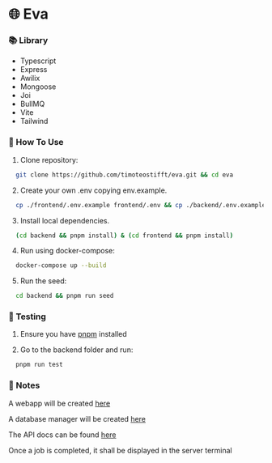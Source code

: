 # 🌐 Eva

### 📚 Library

- Typescript
- Express
- Awilix
- Mongoose
- Joi
- BullMQ
- Vite
- Tailwind

### 🚀 How To Use

1. Clone repository:

```bash
  git clone https://github.com/timoteostifft/eva.git && cd eva
```

2. Create your own .env copying env.example.

```bash
  cp ./frontend/.env.example frontend/.env && cp ./backend/.env.example backend/.env
```

3. Install local dependencies.

```bash
  (cd backend && pnpm install) & (cd frontend && pnpm install)
```

4. Run using docker-compose:

```bash
  docker-compose up --build
```

5. Run the seed:

```bash
  cd backend && pnpm run seed
```

### 🧪 Testing

1. Ensure you have [pnpm](https://pnpm.io/pt/) installed

2. Go to the backend folder and run:

```bash
  pnpm run test
```

### 📌 Notes

A webapp will be created [here](http://localhost:5173/)

A database manager will be created [here](http://localhost:3010/)

The API docs can be found [here](http://localhost:3333/docs/)

Once a job is completed, it shall be displayed in the server terminal
